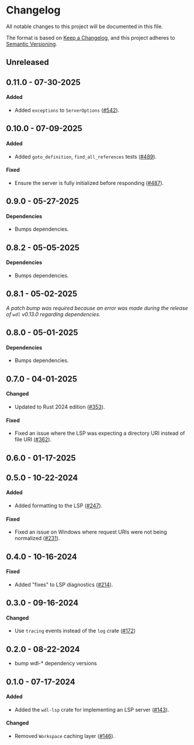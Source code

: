 # Changelog

All notable changes to this project will be documented in this file.

The format is based on [Keep a Changelog](https://keepachangelog.com/en/1.1.0/),
and this project adheres to [Semantic Versioning](https://semver.org/spec/v2.0.0.html).

## Unreleased

## 0.11.0 - 07-30-2025

#### Added

* Added `exceptions` to `ServerOptions` ([#542](https://github.com/stjude-rust-labs/wdl/pull/542)).

## 0.10.0 - 07-09-2025

#### Added

* Added `goto_definition`, `find_all_references` tests ([#489](https://github.com/stjude-rust-labs/wdl/pull/489)).

#### Fixed

* Ensure the server is fully initialized before responding ([#487](https://github.com/stjude-rust-labs/wdl/pull/487)).

## 0.9.0 - 05-27-2025

#### Dependencies

* Bumps dependencies.

## 0.8.2 - 05-05-2025

#### Dependencies

* Bumps dependencies.

## 0.8.1 - 05-02-2025

_A patch bump was required because an error was made during the release of `wdl` v0.13.0 regarding dependencies._

## 0.8.0 - 05-01-2025

#### Dependencies

* Bumps dependencies.

## 0.7.0 - 04-01-2025

#### Changed

* Updated to Rust 2024 edition ([#353](https://github.com/stjude-rust-labs/wdl/pull/353)).

#### Fixed

* Fixed an issue where the LSP was expecting a directory URI instead of file URI ([#362](https://github.com/stjude-rust-labs/wdl/pull/362)).

## 0.6.0 - 01-17-2025

## 0.5.0 - 10-22-2024

#### Added

* Added formatting to the LSP ([#247](https://github.com/stjude-rust-labs/wdl/pull/247)).

#### Fixed

* Fixed an issue on Windows where request URIs were not being normalized ([#231](https://github.com/stjude-rust-labs/wdl/pull/231)).

## 0.4.0 - 10-16-2024

#### Fixed

* Added "fixes" to LSP diagnostics ([#214](https://github.com/stjude-rust-labs/wdl/pull/214)).

## 0.3.0 - 09-16-2024

#### Changed
* Use `tracing` events instead of the `log` crate ([#172](https://github.com/stjude-rust-labs/wdl/pull/172))

## 0.2.0 - 08-22-2024

* bump wdl-* dependency versions

## 0.1.0 - 07-17-2024

#### Added

* Added the `wdl-lsp` crate for implementing an LSP server ([#143](https://github.com/stjude-rust-labs/wdl/pull/143)).

#### Changed

* Removed `Workspace` caching layer ([#146](https://github.com/stjude-rust-labs/wdl/pull/146)).
